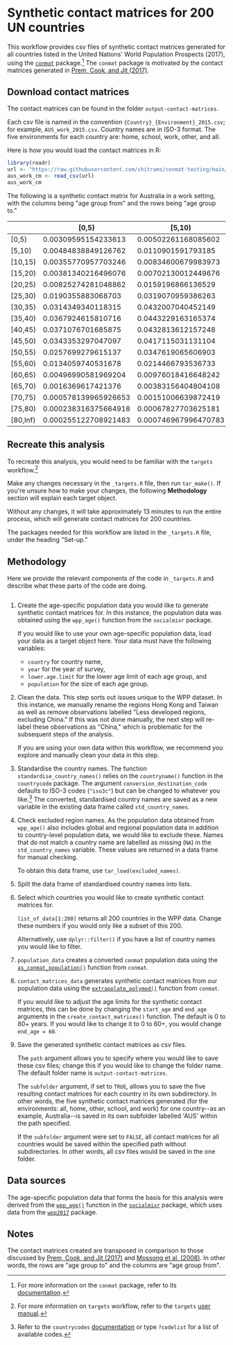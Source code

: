 # Synthetic contact matrices for 200 UN countries

This workflow provides csv files of synthetic contact matrices generated for all countries listed in the United Nations' World Population Prospects (2017), using the [`conmat`](https://github.com/idem-lab/conmat) package.[^readme-1] The `conmat` package is motivated by the contact matrices generated in [Prem, Cook, and Jit (2017)](https://doi.org/10.1371/journal.pcbi.1005697).

[^readme-1]: For more information on the `conmat` package, refer to its [documentation](https://idem-lab.github.io/conmat/dev/index.html).

## Download contact matrices

The contact matrices can be found in the folder `output-contact-matrices`.

Each csv file is named in the convention `{Country}_{Environment}_2015.csv`; for example, `AUS_work_2015.csv`. Country names are in ISO-3 format. The five environments for each country are: home, school, work, other, and all.

Here is how you would load the contact matrices in R:

``` r
library(readr)
url <- "https://raw.githubusercontent.com/chitrams/conmat-testing/main/output-contact-matrices/AUS_work_2015.csv"
aus_work_cm <- read_csv(url)
aus_work_cm
```

The following is a synthetic contact matrix for Australia in a work setting, with the columns being "age group from" and the rows being "age group to."

|          | [0,5)                | [5,10)               | [10,15)             | [15,20)             | [20,25)             | [25,30)            | [30,35)            | [35,40)            | [40,45)            | [45,50)            | [50,55)            | [55,60)            | [60,65)             | [65,70)             | [70,75)             | [75,80)              | [80,Inf)             |
|----|----|----|----|----|----|----|----|----|----|----|----|----|----|----|----|----|----|
| [0,5)    | 0.00309595154233613  | 0.00502261168085602  | 0.00376556999284528 | 0.00391592320056183 | 0.00787400782193361 | 0.0171668729994751 | 0.0283165259082213 | 0.0343337162346202 | 0.0354210543175982 | 0.0333788708447245 | 0.0257280282378574 | 0.014198118234185  | 0.00584005923861962 | 0.0022529590787013  | 0.0010015276305536  | 0.00054121617315857  | 0.000404760617574312 |
| [5,10)   | 0.00484838849126762  | 0.0110901591793185   | 0.00852720640042657 | 0.00695996256355932 | 0.0146622241486835  | 0.0277766571460361 | 0.0375652298569594 | 0.0399262117412703 | 0.0398810438088269 | 0.0391429964736457 | 0.0335015342342383 | 0.0219260440365096 | 0.0110712055840766  | 0.00509047926687923 | 0.00252518846060569 | 0.00148693438264483  | 0.00114398132964528  |
| [10,15)  | 0.00355770957703246  | 0.00834600679983973  | 0.025146038361287   | 0.0214704323591649  | 0.0292900516633499  | 0.0402283530308997 | 0.0444560978875896 | 0.0430436532601351 | 0.0423635675088831 | 0.0425711246297876 | 0.0379776806236486 | 0.0268420258164438 | 0.0156049406568242  | 0.00862186445848016 | 0.00496029600389873 | 0.00314182841005715  | 0.00242047722195962  |
| [15,20)  | 0.00381340216496076  | 0.00702130012449676  | 0.0221299006763587  | 0.0960160682363726  | 0.121459565250399   | 0.120329663754706  | 0.115114482685541  | 0.105795981312442  | 0.102730126613212  | 0.103073714584696  | 0.0914079565047987 | 0.0638108267088552 | 0.0376974635429777  | 0.0224362038843856  | 0.0147000840269533  | 0.0102560438675843   | 0.00779316643907177  |
| [20,25)  | 0.00825274281048862  | 0.0159196866136529   | 0.0324924783609173  | 0.130724126431096   | 0.370744635522802   | 0.371723075331624  | 0.324805006170388  | 0.287284309214541  | 0.269901457319017  | 0.262399077553394  | 0.226019220317758  | 0.152976091319122  | 0.0882154929864732  | 0.0528160473754577  | 0.037311061064345   | 0.0291980333251872   | 0.0239649104743028   |
| [25,30)  | 0.0190355883068703   | 0.0319070959386263   | 0.0472136518870645  | 0.137015395730821   | 0.393271216617821   | 0.632718366295093  | 0.580883300240892  | 0.495722809807313  | 0.446181699255561  | 0.41569322694152   | 0.346688728174742  | 0.229654444687688  | 0.13026096839259    | 0.0769564009029645  | 0.0553982368711708  | 0.0469588297232646   | 0.0464483666728317   |
| [30,35)  | 0.0314349340118315   | 0.0432007040452149   | 0.0522353074247522  | 0.131227273771484   | 0.344027237928344   | 0.581549069616474  | 0.698186584867633  | 0.613240046944533  | 0.52718011830211   | 0.471534802592715  | 0.382781357698905  | 0.250391969433053  | 0.141156121155963   | 0.0823748003014158  | 0.058543122906556   | 0.0508978765320689   | 0.0644459098325226   |
| [35,40)  | 0.0367924615810716   | 0.0443229163165374   | 0.0488210805692962  | 0.116420312277163   | 0.29372943446626    | 0.479073143213879  | 0.591964900132588  | 0.660446950866942  | 0.583709642766118  | 0.507669029982555  | 0.405133307586371  | 0.262109147650448  | 0.146159132846477   | 0.0838760716699353  | 0.0583813595242249  | 0.0506521139866599   | 0.0835409857119002   |
| [40,45)  | 0.0371076701685875   | 0.0432813612157248   | 0.0469737206862167  | 0.110515090624022   | 0.269777026943462   | 0.421540054804583  | 0.497494912190075  | 0.570638461297262  | 0.623326576281272  | 0.561277010312715  | 0.44289445529055   | 0.281406457684815  | 0.152732648318341   | 0.0851748715113848  | 0.058365110864942   | 0.0513000649498746   | 0.110661610308804    |
| [45,50)  | 0.0343353297047097   | 0.0417115031131104   | 0.0463494874570218  | 0.108877731959484   | 0.257530941700536   | 0.385626987881771  | 0.436928878326585  | 0.487317738033359  | 0.551118045117484  | 0.595461626635263  | 0.486267111867825  | 0.299683591521944  | 0.156265906120663   | 0.0843901338471657  | 0.0577778893512692  | 0.0529904798253496   | 0.138479429848121    |
| [50,55)  | 0.0257699279615137   | 0.0347619065606903   | 0.0402620023955063  | 0.0940182704822014  | 0.215997937476504   | 0.313163626229774  | 0.345370226917269  | 0.378674986690729  | 0.423452538081395  | 0.473491314958717  | 0.476076069909775  | 0.301189980715633  | 0.151272291693616   | 0.0803042700204638  | 0.055874282057694   | 0.053453981179572    | 0.133830528754303    |
| [55,60)  | 0.0134059740531678   | 0.0214466793536733   | 0.0268252085748366  | 0.0618704841224613  | 0.137812520941092   | 0.195554282846203  | 0.212968513119128  | 0.230946684897302  | 0.253629310849096  | 0.275081237810581  | 0.283923543108113  | 0.225248919223178  | 0.11858314963419    | 0.0634077176482425  | 0.0446256659126004  | 0.0418504573739863   | 0.0745749031629352   |
| [60,65)  | 0.00496990581969204  | 0.00976018416648242  | 0.0140557252574462  | 0.0329431097681916  | 0.0716264295571273  | 0.099970093828954  | 0.108207668338272  | 0.116069692143362  | 0.124068229579905  | 0.129278278437146  | 0.1285238101619    | 0.10687750372016   | 0.0760295011213076  | 0.0451398498345022  | 0.0302944811114863  | 0.0244866012122518   | 0.0245313761720671   |
| [65,70)  | 0.0016369617421376   | 0.00383156404804108  | 0.00663050563941073 | 0.0167400272604313  | 0.0366141244603919  | 0.0504260401334492 | 0.0539146781981963 | 0.056870268207242  | 0.0590737457230523 | 0.0596083802325593 | 0.0582528481107342 | 0.0487932516423876 | 0.0385402413034085  | 0.0385487378505003  | 0.0262950221444964  | 0.0156005436958869   | 0.007985698391749    |
| [70,75)  | 0.000578139965926653 | 0.00151006639872419  | 0.00303066464408937 | 0.00871387712157296 | 0.020549685895853   | 0.0288397101253607 | 0.0304420124659884 | 0.0314489557724988 | 0.0321603797504664 | 0.0324236683945444 | 0.03220144142003   | 0.0272826895342603 | 0.0205495667019006  | 0.0208909587796724  | 0.0199280283395739  | 0.00853496366699048  | 0.00245924037677138  |
| [75,80)  | 0.000238316375664918 | 0.00067827703625181  | 0.00146428567411642 | 0.00463750665758727 | 0.0122668837672807  | 0.0186477000649578 | 0.020188785780987  | 0.0208133823865011 | 0.0215624860040216 | 0.0226835691846472 | 0.0234993838324875 | 0.0195171204291436 | 0.0126701197985271  | 0.00945447956763302 | 0.0065105059295444  | 0.00111107617862216  | 0.000155457260874669 |
| [80,Inf) | 0.000255122708921483 | 0.000746967996470783 | 0.00161477530644689 | 0.00504413122474107 | 0.0144119985472998  | 0.0264025701642525 | 0.0365909465170745 | 0.049137429235987  | 0.0665802849664553 | 0.0848528734045254 | 0.0842169212734414 | 0.0497824171668458 | 0.0181694538603644  | 0.00692753207535981 | 0.00268523185856183 | 0.000222524974374735 | 2.55985214544983e-07 |

## Recreate this analysis

To recreate this analysis, you would need to be familiar with the `targets` workflow.[^readme-2]

[^readme-2]: For more information on `targets` workflow, refer to the `targets` [user manual](https://books.ropensci.org/targets/).

Make any changes necessary in the `_targets.R` file, then run `tar_make()`. If you're unsure how to make your changes, the following **Methodology** section will explain each target object.

Without any changes, it will take approximately 13 minutes to run the entire process, which will generate contact matrices for 200 countries.

The packages needed for this workflow are listed in the `_targets.R` file, under the heading "Set-up."

## Methodology

Here we provide the relevant components of the code in `_targets.R` and describe what these parts of the code are doing.

``` r
```

1.  Create the age-specific population data you would like to generate synthetic contact matrices for. In this instance, the population data was obtained using the `wpp_age()` function from the `socialmixr` package.

    If you would like to use your own age-specific population data, load your data as a target object here. Your data must have the following variables:

    -   `country` for country name,
    -   `year` for the year of survey,
    -   `lower.age.limit` for the lower age limit of each age group, and
    -   `population` for the size of each age group.

2.  Clean the data. This step sorts out issues unique to the WPP dataset. In this instance, we manually rename the regions Hong Kong and Taiwan as well as remove observations labelled "Less developed regions, excluding China." If this was not done manually, the next step will re-label these observations as "China," which is problematic for the subsequent steps of the analysis.

    If you are using your own data within this workflow, we recommend you explore and manually clean your data in this step.

3.  Standardise the country names. The function `standardise_country_names()` relies on the `countryname()` function in the `countrycode` package. The argument `conversion_destination_code` defaults to ISO-3 codes (`"iso3c"`) but can be changed to whatever you like.[^readme-3] The converted, standardised country names are saved as a new variable in the existing data frame called `std_country_names`.

4.  Check excluded region names. As the population data obtained from `wpp_age()` also includes global and regional population data in addition to country-level population data, we would like to exclude these. Names that do not match a country name are labelled as missing (`NA`) in the `std_country_names` variable. These values are returned in a data frame for manual checking.

    To obtain this data frame, use `tar_load(excluded_names)`.

5.  Split the data frame of standardised country names into lists.

6.  Select which countries you would like to create synthetic contact matrices for.

    `list_of_data[1:200]` returns all 200 countries in the WPP data. Change these numbers if you would only like a subset of this 200.

    Alternatively, use `dplyr::filter()` if you have a list of country names you would like to filter.

7.  `population_data` creates a converted `conmat` population data using the [`as_conmat_population()`](https://idem-lab.github.io/conmat/dev/reference/as_conmat_population.html) function from `conmat`.

8.  `contact_matrices_data` generates synthetic contact matrices from our population data using the [`extrapolate_polymod()`](https://idem-lab.github.io/conmat/dev/reference/extrapolate_polymod.html) function from `conmat`.

    If you would like to adjust the age limits for the synthetic contact matrices, this can be done by changing the `start_age` and `end_age` arguments in the `create_contact_matrices()` function. The default is 0 to 80+ years. If you would like to change it to 0 to 60+, you would change `end_age = 60`.

9.  Save the generated synthetic contact matrices as csv files.

    The `path` argument allows you to specify where you would like to save these csv files; change this if you would like to change the folder name. The default folder name is `output-contact-matrices`.

    The `subfolder` argument, if set to `TRUE`, allows you to save the five resulting contact matrices for each country in its own subdirectory. In other words, the five synthetic contact matrices generated (for the environments: all, home, other, school, and work) for one country--as an example, Australia--is saved in its own subfolder labelled 'AUS' within the path specified.

    If the `subfolder` argument were set to `FALSE`, all contact matrices for all countries would be saved within the specified path without subdirectories. In other words, all csv files would be saved in the one folder.

[^readme-3]: Refer to the `countrycodes` [documentation](https://vincentarelbundock.github.io/countrycode/#/man/codelist) or type `?codelist` for a list of available codes.

## Data sources

The age-specific population data that forms the basis for this analysis were derived from the [`wpp_age()`](https://epiforecasts.io/socialmixr/reference/wpp_age.html) function in the [`socialmixr`](https://epiforecasts.io/socialmixr/) package, which uses data from the [`wpp2017`](https://cran.r-project.org/web/packages/wpp2017/index.html) package.

## Notes

The contact matrices created are transposed in comparison to those discussed by [Prem, Cook, and Jit (2017)](https://doi.org/10.1371/journal.pcbi.1005697) and [Mossong et al. (2008)](https://doi.org/10.1371/journal.pmed.0050074). In other words, the rows are "age group to" and the columns are "age group from".
